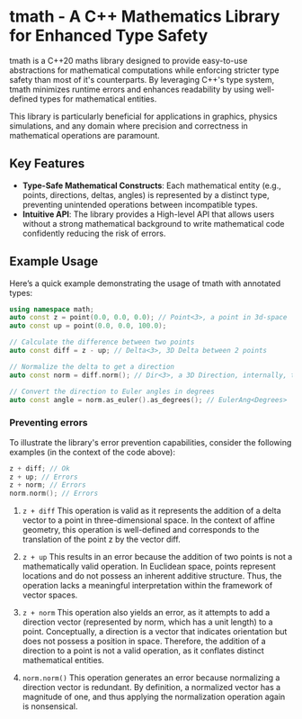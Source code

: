 # tmath - A C++ Mathematics Library for Enhanced Type Safety

tmath is a C++20 maths library designed to provide easy-to-use abstractions for mathematical computations while enforcing stricter type safety than most of it's counterparts.
By leveraging C++'s type system, tmath minimizes runtime errors and enhances readability by using well-defined types for mathematical entities.

This library is particularly beneficial for applications in graphics, physics simulations, and any domain where precision and correctness in mathematical operations are paramount.

## Key Features

- **Type-Safe Mathematical Constructs**: Each mathematical entity (e.g., points, directions, deltas, angles) is represented by a distinct type, preventing unintended operations between incompatible types.
- **Intuitive API**: The library provides a High-level API that allows users without a strong mathematical background to write mathematical code confidently reducing the risk of errors.

## Example Usage

Here’s a quick example demonstrating the usage of tmath with annotated types:

```cpp
using namespace math;
auto const z = point(0.0, 0.0, 0.0); // Point<3>, a point in 3d-space
auto const up = point(0.0, 0.0, 100.0);

// Calculate the difference between two points
auto const diff = z - up; // Delta<3>, 3D Delta between 2 points

// Normalize the delta to get a direction
auto const norm = diff.norm(); // Dir<3>, a 3D Direction, internally, the length is guaranteed to be = 1 here.

// Convert the direction to Euler angles in degrees
auto const angle = norm.as_euler().as_degrees(); // EulerAng<Degrees>
```

### Preventing errors

To illustrate the library's error prevention capabilities, consider the following examples (in the context of the code above):
```cpp
z + diff; // Ok
z + up; // Errors
z + norm; // Errors
norm.norm(); // Errors

```

1. `z + diff` This operation is valid as it represents the addition of a delta vector to a point in three-dimensional space. In the context of affine geometry, this operation is well-defined and corresponds to the translation of the point z by the vector diff.

2. `z + up` This results in an error because the addition of two points is not a mathematically valid operation. In Euclidean space, points represent locations and do not possess an inherent additive structure. Thus, the operation lacks a meaningful interpretation within the framework of vector spaces.

3. `z + norm` This operation also yields an error, as it attempts to add a direction vector (represented by norm, which has a unit length) to a point. Conceptually, a direction is a vector that indicates orientation but does not possess a position in space. Therefore, the addition of a direction to a point is not a valid operation, as it conflates distinct mathematical entities.

4. `norm.norm()` This operation generates an error because normalizing a direction vector is redundant. By definition, a normalized vector has a magnitude of one, and thus applying the normalization operation again is nonsensical.
